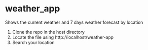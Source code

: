 # weather_app
Shows the current weather and 7 days weather forecast by location

1. Clone the repo in the host directory
2. Locate the file using http://localhost/weather-app
3. Search your location
